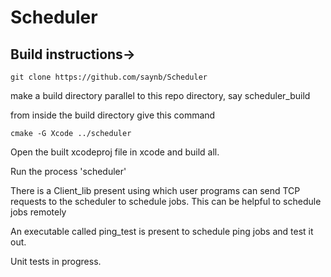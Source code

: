 # Scheduler

## Build instructions->

```
git clone https://github.com/saynb/Scheduler
```

make a build directory parallel to this repo directory, say scheduler_build

from inside the build directory give this command
```
cmake -G Xcode ../scheduler
```

Open the built xcodeproj file in xcode and build all.

Run the process 'scheduler'

There is a Client_lib present using which user programs can send TCP requests to
the scheduler to schedule jobs. This can be helpful to schedule jobs remotely

An executable called ping_test is present to schedule ping jobs and test it out.

Unit tests in progress.


